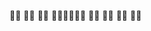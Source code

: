👋🏻  👋🏻  👋🏻
👋🏻👋🏻👋🏻  👋🏻
👋🏻  👋🏻  👋🏻


<!---
DeusAres/DeusAres is a ✨ special ✨ repository because its `README.md` (this file) appears on your GitHub profile.
You can click the Preview link to take a look at your changes.
--->
